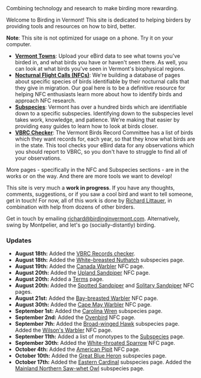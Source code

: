 <div class="tagline">
Combining technology and research to make birding more rewarding.
</div>

Welcome to Birding in Vermont! This site is dedicated to helping birders by providing tools and resources on how to bird, better.

**Note**: This site is not optimized for usage on a phone. Try it on your computer.

- [**Vermont Towns**](/towns): Upload your eBird data to see what towns you've birded in, and what birds you have or haven't seen there. As well, you can look at what birds you've seen in Vermont's biophysical regions.
- [**Nocturnal Flight Calls (NFCs)**](/nfc): We're building a database of pages about specific species of birds identifiable by their nocturnal calls that they give in migration. Our goal here is to be a definitive resource for helping NFC enthusiasts learn more about how to identify birds and approach NFC research.
- [**Subspecies**](/subspecies): Vermont has over a hundred birds which are identifiable down to a specific subspecies. Identifying down to the subspecies level takes work, knowledge, and patience. We're making that easier by providing easy guides to learn how to look at birds closer.
- [**VBRC Checker**](/vbrc-checker): The Vermont Birds Record Committee has a list of birds which they want records for, each year, so that they know what birds are in the state. This tool checks your eBird data for any observations which you should report to VBRC, so you don't have to struggle to find all of your observations.

More pages - specifically in the NFC and Subspecies sections - are in the works or on the way. And there are more tools we want to develop!

This site is very much a **work in progress**. If you have any thoughts, comments, suggestions, or if you saw a cool bird and want to tell someone, get in touch! For now, all of this work is done by [Richard Littauer](https://ebird.org/profile/Mjg0MTUx/US-VT), in combination with help from dozens of other birders.

Get in touch by emailing [richard@birdinginvermont.com](mailto:richard@birdinginvermont.com). Alternatively, swing by Montpelier, and let's go (socially-distantly) birding.

### Updates

- **August 18th:** Added the [VBRC Records checker](/rarities).
- **August 18th:** Added the [White-breasted Nuthatch](/subspecies/wbnu) subspecies page.
- **August 19th:** Added the [Canada Warbler](/nfc-species/cawa) NFC page.
- **August 20th:** Added the [Upland Sandpiper](/nfc-species/upsa) NFC page.
- **August 20th:** Added a [Terms](/terms) page.
- **August 20th:** Added the [Spotted Sandpiper](/nfc-species/spsa) and [Solitary Sandpiper](/nfc-species/sosa) NFC pages.
- **August 21st:** Added the [Bay-breasted Warbler](/nfc-species/bbwa) NFC page.
- **August 30th:** Added the [Cape May Warbler](/nfc-species/cmwa) NFC page.
- **September 1st:** Added the [Carolina Wren](/subspecies/cawr) subspecies page.
- **September 2nd:** Added the [Ovenbird](/nfc-species/oven) NFC page.
- **September 7th:** Added the [Broad-winged Hawk](/subspecies/bwha) subspecies page. Added the [Wilson's Warbler](/nfc-species/wiwa) NFC page.
- **September 11th:** Added a list of monotypes to the [Subspecies](/subspecies/) page.
- **September 30th:** Added the [White-throated Sparrow](/nfc-species/wtsp) NFC page.
- **October 4th:** Added the [American Pipit](/nfc-species/ampi) NFC page.
- **October 10th:** Added the [Great Blue Heron](/subspecies/gbhe) subspecies page.
- **October 17th:** Added the [Eastern Cardinal](/subspecies/noca) subspecies page. Added the [Mainland Northern Saw-whet Owl](/subspecies/nswo) subspecies page.
